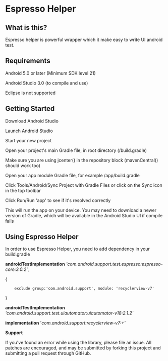 # Espresso Helper

## What is this?

Espresso helper is powerful wrapper which it make easy to write UI android test.

## Requirements

Android 5.0 or later (Minimum SDK level 21)

Android Studio 3.0 (to compile and use)

Eclipse is not supported



## Getting Started
Download Android Studio

Launch Android Studio

Start your new project

Open your project's main Gradle file, in root directory (/build.gradle)

Make sure you are using jcenter() in the repository block (mavenCentral() should work too)

Open your app module Gradle file, for example /app/build.gradle

Click Tools/Android/Sync Project with Gradle Files or click on the Sync icon in the top toolbar

Click Run/Run 'app' to see if it's resolved correctly

This will run the app on your device. You may need to download a newer version of Gradle, which will be available in the Android Studio UI if compile fails


## Using Espresso Helper

In order to use Espresso Helper, you need to add dependency in your build.gradle

**androidTestImplementation** *'com.android.support.test.espresso:espresso-core:3.0.2'*,

{

        exclude group:'com.android.support', module: 'recyclerview-v7'
}

**androidTestImplementation** *'com.android.support.test.uiautomator:uiautomator-v18:2.1.2'*

**implementation** '*com.android.support:recyclerview-v7:+'*



**Support**

If you've found an error while using the library, please file an issue. All patches are encouraged, and may be submitted by forking this project and submitting a pull request through GitHub.
